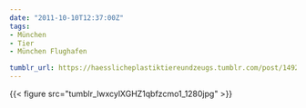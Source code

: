 ```yaml
---
date: "2011-10-10T12:37:00Z"
tags:
- München
- Tier
- München Flughafen

tumblr_url: https://haesslicheplastiktiereundzeugs.tumblr.com/post/14924348515
---
```

{{< figure src="tumblr_lwxcylXGHZ1qbfzcmo1_1280jpg" >}} 
